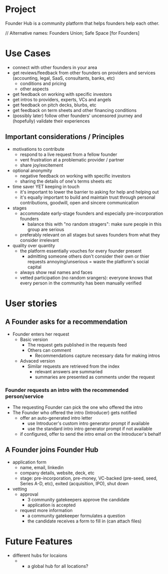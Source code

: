 # Project

Founder Hub is a community platform that helps founders help each other.

// Alternative names: Founders Union; Safe Space [for Founders]

# Use Cases

- connect with other founders in your area
- get reviews/feedback from other founders on providers and services (accounting, legal, SaaS, consultants, banks, etc)
    - conditions and pricing
    - other aspects
- get feedback on working with specific investors
- get intros to providers, experts, VCs and angels
- get feedback on pitch decks, blurbs, etc
- get feedback on term sheets and other financing conditions
- (possibly later) follow other founders' uncensored journey and (hopefully) validate their experiences

## Important considerations / Principles

- motivations to contribute
    - respond to a live request from a fellow founder
    - vent frustration at a problematic provider / partner
    - share joy/excitement
- optional anonymity
    - negative feedback on working with specific investors
    - sharing the details of one's terms sheets etc
- time saver YET keeping in touch
    - it's important to lower the barrier to asking for help and helping out
    - it's equally important to build and maintain trust through personal contributions, goodwill, open and sincere communication
- stages
    - accommodate early-stage founders and especially pre-incorporation founders 
        - balance this with "no random stragers": make sure people in this group are serious
    - preferably relevant on all stages but saves founders from what they consider irrelevant
- quality over quantity
    - the platform essentially vouches for every founder present
        - admitting someone others don't consider their own or thier requests annoying/unserious = waste the platform's social capital
    - always show real names and faces
    - vetted participation (no random srangers): everyone knows that every person in the community has been manually verified

# User stories

## A Founder asks for a recommendation

- Founder enters her request
  - Basic version
    - The request gets published in the requests feed
    - Others can comment
      - Recommendations capture necessary data for making intros
  - Advaced version
    - Similar requests are retrieved from the index
        - relevant answers are summaried 
        - summaries are presented as comments under the request

### Founder requests an intro with the recommended person/service

- The requesting Founder can pick the one who offered the intro
- The Founder who offered the intro (Introducer) gets notified
  - offer an auto-generated intro letter
    - use Introducer's custom intro generator prompt if available
    - use the standard intro intro generator prompt if not available
  - if configured, offer to send the intro email on the Introducer's behalf

## A Founder joins Founder Hub

- application form
  - name, email, linkedin
  - company details, website, deck, etc
  - stage: pre-incorporation, pre-money, VC-backed (pre-seed, seed, Series A-D, etc), exited (acquisition, IPO), shut down
- vetting
  - approval 
    - 3 community gatekeepers approve the candidate 
    - application is accepted
  - request more information
    - a community gatekeeper formulates a question
    - the candidate receives a form to fill in (can attach files)


# Future Features

- different hubs for locaions
  - + a global hub for all locations?
